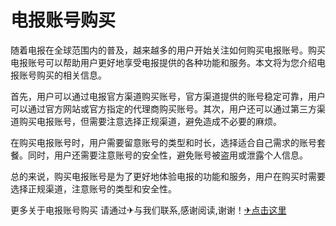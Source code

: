 # 电报账号购买

随着电报在全球范围内的普及，越来越多的用户开始关注如何购买电报账号。购买电报账号可以帮助用户更好地享受电报提供的各种功能和服务。本文将为您介绍电报账号购买的相关信息。

首先，用户可以通过电报官方渠道购买账号，官方渠道提供的账号稳定可靠，用户可以通过官方网站或官方指定的代理商购买账号。其次，用户还可以通过第三方渠道购买电报账号，但需要注意选择正规渠道，避免造成不必要的麻烦。

在购买电报账号时，用户需要留意账号的类型和时长，选择适合自己需求的账号套餐。同时，用户还需要注意账号的安全性，避免账号被盗用或泄露个人信息。

总的来说，购买电报账号是为了更好地体验电报的功能和服务，用户在购买时需要选择正规渠道，注意账号的类型和安全性。

更多关于电报账号购买 请通过✈与我们联系,感谢阅读,谢谢！[✈点击这里](https://t.me/lm999bot)